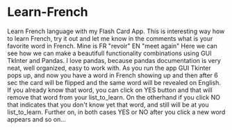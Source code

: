 # Learn-French
Learn French language with my Flash Card App.
This is interesting way how to learn French, try it out and let me know in the comments what is your favorite word in French. Mine is FR "revoir" EN "meet again"
Here we can see how we can make a beautifull functionality combinations using GUI TkInter and Pandas. I love pandas, because pandas documentation is very neat, well organized, easy to work with.
As you run the app GUI Tkinter pops up, and now you have a word in French showing up and then after 6 sec the card will be flipped and the same word will be revealed on English.
If you already know that word, you can click on YES button and that will remove that word from your list_to_learn. On the otherhand if you click NO that indicates that you don't know yet that word,
and still will be at you list_to_learn. 
Further on, in both cases YES or NO after you click a new word appears and so on... 
